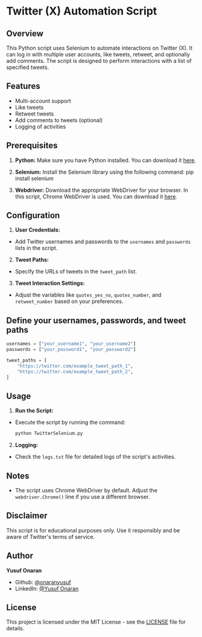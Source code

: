 # Twitter (X) Automation Script

## Overview

This Python script uses Selenium to automate interactions on Twitter (X). It can log in with multiple user accounts, like tweets, retweet, and optionally add comments. The script is designed to perform interactions with a list of specified tweets.

## Features

- Multi-account support
- Like tweets
- Retweet tweets
- Add comments to tweets (optional)
- Logging of activities

## Prerequisites

1. **Python:** Make sure you have Python installed. You can download it [here](https://www.python.org/downloads/).

2. **Selenium:** Install the Selenium library using the following command:
pip install selenium

3. **Webdriver:** Download the appropriate WebDriver for your browser. In this script, Chrome WebDriver is used. You can download it [here](https://sites.google.com/chromium.org/driver/).

## Configuration

1. **User Credentials:**
- Add Twitter usernames and passwords to the `usernames` and `passwords` lists in the script.

2. **Tweet Paths:**
- Specify the URLs of tweets in the `tweet_path` list.

3. **Tweet Interaction Settings:**
- Adjust the variables like `quotes_yes_no`, `quotes_number`, and `retweet_number` based on your preferences.


## Define your usernames, passwords, and tweet paths
```python
usernames = ["your_username1", "your_username2"]
passwords = ["your_password1", "your_password2"]

tweet_paths = [
    "https://twitter.com/example_tweet_path_1",
    "https://twitter.com/example_tweet_path_2",
]
```

## Usage

1. **Run the Script:**
- Execute the script by running the command:

  ```bash
  python TwitterSelenium.py
  ```

2. **Logging:**
- Check the `logs.txt` file for detailed logs of the script's activities.


## Notes

- The script uses Chrome WebDriver by default. Adjust the `webdriver.Chrome()` line if you use a different browser.

## Disclaimer

This script is for educational purposes only. Use it responsibly and be aware of Twitter's terms of service.

## Author

**Yusuf Onaran**
* Github: [@onaranyusuf](https://github.com/onaranyusuf)
* LinkedIn: [@Yusuf Onaran](https://www.linkedin.com/in/yusufonaran/)

## License

This project is licensed under the MIT License - see the [LICENSE](https://github.com/onaranyusuf/Twitter-Automation-Script/blob/main/LICENSE) file for details.

